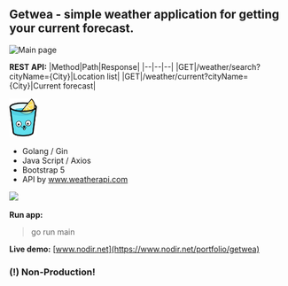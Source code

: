 ## Getwea  -  simple weather application for getting your current forecast.
![Main page](https://www.nodir.net/files/images/Getwea.png)

**REST API:**
|Method|Path|Response|
|--|--|--|
|GET|/weather/search?cityName={City}|Location list|
|GET|/weather/current?cityName={City}|Current forecast|

<img src="https://raw.githubusercontent.com/gin-gonic/logo/master/color.png" width="50" height="">

- Golang / Gin
- Java Script / Axios
- Bootstrap 5
- API by www.weatherapi.com

<img src="https://go.dev/images/gophers/ladder.svg" width="50" height="">

**Run app:**

> go run main


**Live demo:** [www.nodir.net](https://www.nodir.net/portfolio/getwea)

### (!) Non-Production!
